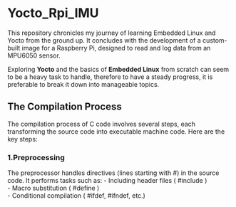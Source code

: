 # Yocto_Rpi_IMU
This repository chronicles my journey of learning Embedded Linux and Yocto from the ground up. 
It concludes with the development of a custom-built image for a Raspberry Pi, designed to read and log data from an MPU6050 sensor.

Exploring **Yocto** and the basics of **Embedded Linux** from scratch can seem to be a heavy task to handle, therefore to have a steady progress, it is preferable to break it down into manageable topics.

## The Compilation Process

The compilation process of C code involves several steps, each transforming the source code into executable machine code. Here are the key steps:

### 1.Preprocessing

The preprocessor handles directives (lines starting with #) in the source code. It performs tasks such as:
     - Including header files ( #include )  
     - Macro substitution ( #define )  
     - Conditional compilation ( #ifdef, #ifndef, etc.)  
